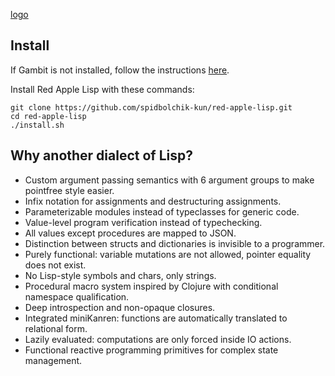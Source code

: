 [logo](logo.png)

Install
-----------------------------------------------------
If Gambit is not installed, follow the instructions [here](https://github.com/gambit/gambit).

Install Red Apple Lisp with these commands:

    git clone https://github.com/spidbolchik-kun/red-apple-lisp.git
    cd red-apple-lisp
    ./install.sh

Why another dialect of Lisp?
-------------------

* Custom argument passing semantics with 6 argument groups to make pointfree style easier.
* Infix notation for assignments and destructuring assignments.
* Parameterizable modules instead of typeclasses for generic code.
* Value-level program verification instead of typechecking.
* All values except procedures are mapped to JSON.
* Distinction between structs and dictionaries is invisible to a programmer.
* Purely functional: variable mutations are not allowed, pointer equality does not exist.
* No Lisp-style symbols and chars, only strings.
* Procedural macro system inspired by Clojure with conditional namespace qualification.
* Deep introspection and non-opaque closures.
* Integrated miniKanren: functions are automatically translated to relational form.
* Lazily evaluated: computations are only forced inside IO actions.
* Functional reactive programming primitives for complex state management.
